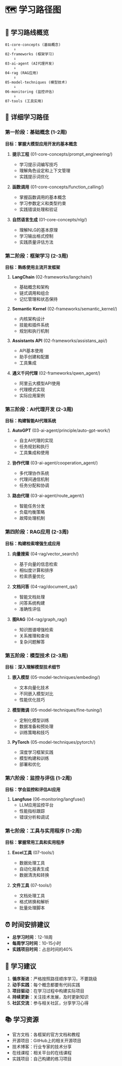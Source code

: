 # 🗺️ 学习路径图

## 📍 学习路线概览

```
01-core-concepts (基础概念)
    ↓
02-frameworks (框架学习)
    ↓
03-ai-agent (AI代理开发)
    ↓
04-rag (RAG应用)
    ↓
05-model-techniques (模型技术)
    ↓
06-monitoring (监控评估)
    ↓
07-tools (工具实用)
```

## 🎯 详细学习路径

### 第一阶段：基础概念 (1-2周)
**目标：掌握大模型应用开发的基本概念**

1. **提示工程** (01-core-concepts/prompt_engineering/)
   - 学习提示词编写技巧
   - 理解角色设定和上下文管理
   - 实践提示词优化

2. **函数调用** (01-core-concepts/function_calling/)
   - 掌握函数调用的基本概念
   - 学习参数定义和类型约束
   - 实践错误处理和验证

3. **自然语言生成** (01-core-concepts/nlg/)
   - 理解NLG的基本原理
   - 学习输出格式控制
   - 实践质量评估方法

### 第二阶段：框架学习 (2-3周)
**目标：熟练使用主流开发框架**

1. **LangChain** (02-frameworks/langchain/)
   - 基础概念和架构
   - 链式调用和组合
   - 记忆管理和状态保持

2. **Semantic Kernel** (02-frameworks/semantic_kernel/)
   - 内核架构设计
   - 技能和插件系统
   - 规划和执行机制

3. **Assistants API** (02-frameworks/assistans_api/)
   - API基本使用
   - 助手创建和配置
   - 工具集成

4. **通义千问代理** (02-frameworks/qwen_agent/)
   - 阿里云大模型API使用
   - 代理模式实现
   - 实际应用案例

### 第三阶段：AI代理开发 (2-3周)
**目标：构建智能AI代理系统**

1. **AutoGPT** (03-ai-agent/principle/auto-gpt-work/)
   - 自主AI代理的实现
   - 任务规划和执行
   - 工具集成和使用

2. **协作代理** (03-ai-agent/cooperation_agent/)
   - 多代理协作系统
   - 代理间通信机制
   - 任务分配和协调

3. **路由代理** (03-ai-agent/route_agent/)
   - 智能任务分发
   - 负载均衡策略
   - 故障处理机制

### 第四阶段：RAG应用 (2-3周)
**目标：构建检索增强生成应用**

1. **向量搜索** (04-rag/vector_search/)
   - 基于向量的信息检索
   - 相似度计算和排序
   - 检索质量优化

2. **文档问答** (04-rag/document_qa/)
   - 智能文档处理
   - 问答系统构建
   - 准确性评估

3. **图RAG** (04-rag/graph_rag/)
   - 知识图谱增强检索
   - 关系推理和查询
   - 复杂问题解答

### 第五阶段：模型技术 (2-3周)
**目标：深入理解模型技术细节**

1. **嵌入模型** (05-model-techniques/embeding/)
   - 文本向量化技术
   - 不同嵌入模型对比
   - 性能优化技巧

2. **模型微调** (05-model-techniques/fine-tuning/)
   - 定制化模型训练
   - 数据准备和预处理
   - 训练策略和技巧

3. **PyTorch** (05-model-techniques/pytorch/)
   - 深度学习框架实践
   - 模型构建和训练
   - 部署和优化

### 第六阶段：监控与评估 (1-2周)
**目标：学会监控和评估AI应用**

1. **Langfuse** (06-monitoring/langfuse/)
   - LLM应用监控平台
   - 性能指标跟踪
   - 错误分析和调试

### 第七阶段：工具与实用程序 (1-2周)
**目标：掌握常用工具和实用程序**

1. **Excel工具** (07-tools/)
   - 数据处理工具
   - 自动化报表生成
   - 数据清洗和转换

2. **文件工具** (07-tools/)
   - 文档处理工具
   - 格式转换和解析
   - 批量处理脚本

## ⏰ 时间安排建议

- **总学习时间**：12-18周
- **每周学习时间**：10-15小时
- **实践项目时间**：占总时间的40%

## 🚀 学习建议

1. **循序渐进**：严格按照路径顺序学习，不要跳级
2. **动手实践**：每个概念都要有代码实践
3. **项目驱动**：在学习过程中构建实际项目
4. **持续更新**：关注技术发展，及时更新知识
5. **社区交流**：参与相关社区，分享学习心得

## 📚 学习资源

- 官方文档：各框架的官方文档和教程
- 开源项目：GitHub上的相关开源项目
- 技术博客：行业专家的技术分享
- 在线课程：相关平台的在线课程
- 实践项目：自己构建的练习项目
